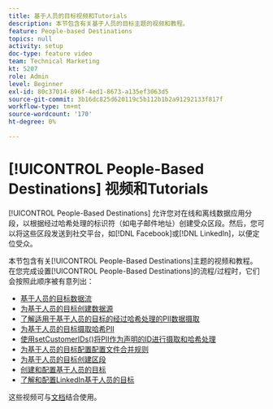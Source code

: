 ```yaml
---
title: 基于人员的目标视频和Tutorials
description: 本节包含有关基于人员的目标主题的视频和教程。
feature: People-based Destinations
topics: null
activity: setup
doc-type: feature video
team: Technical Marketing
kt: 5207
role: Admin
level: Beginner
exl-id: 80c37014-896f-4ed1-8673-a135ef3063d5
source-git-commit: 3b16dc825d620119c5b112b1b2a91292133f817f
workflow-type: tm+mt
source-wordcount: '170'
ht-degree: 0%

---
```


# [!UICONTROL People-Based Destinations] 视频和Tutorials

[!UICONTROL People-Based Destinations] 允许您对在线和离线数据应用分段，以根据经过哈希处理的标识符（如电子邮件地址）创建受众区段。然后，您可以将这些区段发送到社交平台，如[!DNL Facebook]或[!DNL LinkedIn]，以便定位受众。

本节包含有关[!UICONTROL People-Based Destinations]主题的视频和教程。 在您完成设置[!UICONTROL People-Based Destinations]的流程/过程时，它们会按照此顺序被有意列出：

* [基于人员的目标数据流](people-based-destinations-data-flow.md)
* [为基于人员的目标创建数据源](creating-a-data-source-for-people-based-destinations.md)
* [了解适用于基于人员的目标的经过哈希处理的PII数据摄取](understanding-hashed-pii-data-ingestion-for-people-based-destinations.md)
* [为基于人员的目标摄取哈希PII](ingesting-hashed-pii-for-people-based-destinations.md)
* [使用setCustomerIDs()将PII作为声明的ID进行摄取和哈希处理](using-setcustomerids-to-ingest-and-hash-pii-as-a-declared-id.md)
* [为基于人员的目标配置配置文件合并规则](configuring-profile-merge-rules-for-people-based-destinations.md)
* [为基于人员的目标创建区段](creating-segments-for-people-based-destinations.md)
* [创建和配置基于人员的目标](create-and-configure-people-based-destinations.md)
* [了解和配置LinkedIn基于人员的目标](understanding-and-configuring-the-linkedin-pbd.md)

这些视频可与[文档](https://docs.adobe.com/content/help/en/audience-manager/user-guide/features/destinations/people-based/people-based-destinations-overview.html)结合使用。
